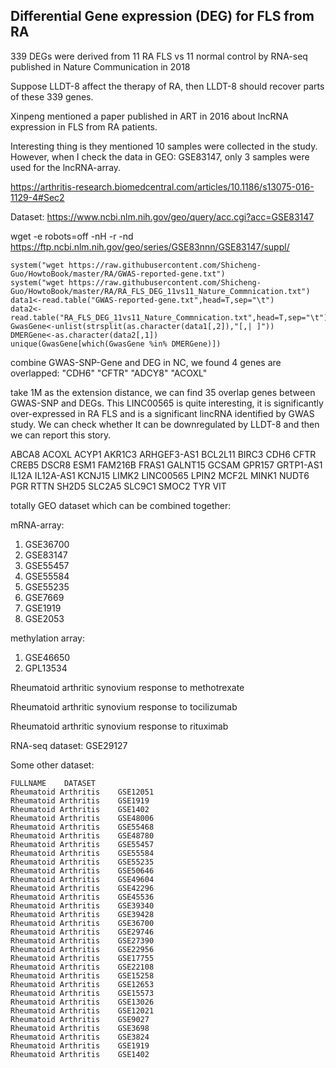 ## Differential Gene expression (DEG) for FLS from RA 

339 DEGs were derived from 11 RA FLS vs 11 normal control by RNA-seq published in Nature Communication in 2018

Suppose LLDT-8 affect the therapy of RA, then LLDT-8 should recover parts of these 339 genes. 

Xinpeng mentioned a paper published in ART in 2016 about lncRNA expression in FLS from RA patients. 

Interesting thing is they mentioned 10 samples were collected in the study. However, when I check the data in GEO: GSE83147, only 3 samples were used for the lncRNA-array. 

https://arthritis-research.biomedcentral.com/articles/10.1186/s13075-016-1129-4#Sec2

Dataset: https://www.ncbi.nlm.nih.gov/geo/query/acc.cgi?acc=GSE83147

wget -e robots=off -nH -r -nd https://ftp.ncbi.nlm.nih.gov/geo/series/GSE83nnn/GSE83147/suppl/


```
system("wget https://raw.githubusercontent.com/Shicheng-Guo/HowtoBook/master/RA/GWAS-reported-gene.txt")
system("wget https://raw.githubusercontent.com/Shicheng-Guo/HowtoBook/master/RA/RA_FLS_DEG_11vs11_Nature_Commnication.txt")
data1<-read.table("GWAS-reported-gene.txt",head=T,sep="\t")
data2<-read.table("RA_FLS_DEG_11vs11_Nature_Commnication.txt",head=T,sep="\t")
GwasGene<-unlist(strsplit(as.character(data1[,2]),"[,| ]"))
DMERGene<-as.character(data2[,1])
unique(GwasGene[which(GwasGene %in% DMERGene)])
```
combine GWAS-SNP-Gene and DEG in NC, we found 4 genes are overlapped: "CDH6"  "CFTR"  "ADCY8" "ACOXL"



take 1M as the extension distance, we can find 35 overlap genes between GWAS-SNP and DEGs. This LINC00565 is quite interesting, it is significantly over-expressed in RA FLS and is a significant lincRNA identified by GWAS study.  We can check whether It can be downregulated by LLDT-8 and then we can report this story. 

ABCA8
ACOXL
ACYP1
AKR1C3
ARHGEF3-AS1
BCL2L11
BIRC3
CDH6
CFTR
CREB5
DSCR8
ESM1
FAM216B
FRAS1
GALNT15
GCSAM
GPR157
GRTP1-AS1
IL12A
IL12A-AS1
KCNJ15
LIMK2
LINC00565
LPIN2
MCF2L
MINK1
NUDT6
PGR
RTTN
SH2D5
SLC2A5
SLC9C1
SMOC2
TYR
VIT



totally GEO dataset which can be combined together:

mRNA-array:
1. GSE36700
2. GSE83147
3. GSE55457
4. GSE55584
5. GSE55235	
6. GSE7669
7. GSE1919
8. GSE2053

methylation array:
1. GSE46650
2. GPL13534

Rheumatoid arthritic synovium response to methotrexate

Rheumatoid arthritic synovium response to tocilizumab

Rheumatoid arthritic synovium response to rituximab

RNA-seq dataset: GSE29127



Some other dataset:
```
FULLNAME	DATASET
Rheumatoid Arthritis	GSE12051
Rheumatoid Arthritis	GSE1919
Rheumatoid Arthritis	GSE1402
Rheumatoid Arthritis	GSE48006
Rheumatoid Arthritis	GSE55468
Rheumatoid Arthritis	GSE48780
Rheumatoid Arthritis	GSE55457
Rheumatoid Arthritis	GSE55584
Rheumatoid Arthritis	GSE55235
Rheumatoid Arthritis	GSE50646
Rheumatoid Arthritis	GSE49604
Rheumatoid Arthritis	GSE42296
Rheumatoid Arthritis	GSE45536
Rheumatoid Arthritis	GSE39340
Rheumatoid Arthritis	GSE39428
Rheumatoid Arthritis	GSE36700
Rheumatoid Arthritis	GSE29746
Rheumatoid Arthritis	GSE27390
Rheumatoid Arthritis	GSE22956
Rheumatoid Arthritis	GSE17755
Rheumatoid Arthritis	GSE22108
Rheumatoid Arthritis	GSE15258
Rheumatoid Arthritis	GSE12653
Rheumatoid Arthritis	GSE15573
Rheumatoid Arthritis	GSE13026
Rheumatoid Arthritis	GSE12021
Rheumatoid Arthritis	GSE9027
Rheumatoid Arthritis	GSE3698
Rheumatoid Arthritis	GSE3824
Rheumatoid Arthritis	GSE1919
Rheumatoid Arthritis	GSE1402
```




